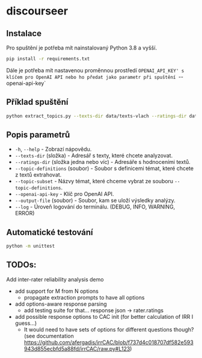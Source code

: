 # discourseer

## Instalace
Pro spuštění je potřeba mít nainstalovaný Python 3.8 a vyšší.
```bash
pip install -r requirements.txt
```
Dále je potřeba mít nastavenou proměnnou prostředí `OPENAI_API_KEY' s klíčem pro OpenAI API nebo ho předat jako parametr při spuštění `--openai-api-key`

## Příklad spuštění
```bash
python extract_topics.py --texts-dir data/texts-vlach --ratings-dir data/texts-vlach-ratings-1ofN/ --output-file data/outputs/out_test.txt --topic-subset 9-place 8-message-trigger 6-genre 5-range --openai-api-key sk-ZmfV3vvo19y...
```

## Popis parametrů
- `-h`, `--help` - Zobrazí nápovědu.
- `--texts-dir` (složka) - Adresář s texty, které chcete analyzovat.
- `--ratings-dir` (složka jedna nebo víc) - Adresáře s hodnoceními textů.
- `--topic-definitions` (soubor) - Soubor s definicemi témat, které chcete z textů extrahovat.
- `--topic-subset` - Názvy témat, které chceme vybrat ze souboru `--topic-definitions`.
- `--openai-api-key` - Klíč pro OpenAI API.
- `--output-file` (soubor) - Soubor, kam se uloží výsledky analýzy.
- `--log` - Úroveň logování do terminálu. (DEBUG, INFO, WARNING, ERROR)

## Automatické testování
```bash
python -m unittest
```

## TODOs:
Add inter-rater reliability analysis demo
- add support for M from N options
  - propagate extraction prompts to have all options 
- add options-aware response parsing
  - add testing suite for that... response json -> rater.ratings
- add possible response options to CAC init (for better calculation of IRR I guess...)
  - It would need to have sets of options for different questions though? (see documentation https://github.com/afergadis/irrCAC/blob/f737d4c018707df582e593943d855ecbfd5a88fd/irrCAC/raw.py#L123)

